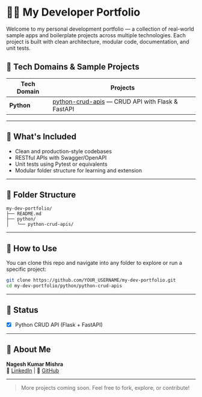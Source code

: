 
# 👨‍💻 My Developer Portfolio

Welcome to my personal development portfolio — a collection of real-world sample apps and boilerplate projects across multiple technologies. Each project is built with clean architecture, modular code, documentation, and unit tests.

## 🚀 Tech Domains & Sample Projects

| Tech Domain | Projects |
|-------------|----------|
| **Python**  | [python-crud-apis](./python/python-crud-apis) — CRUD API with Flask & FastAPI |
---

## 🧠 What's Included

- Clean and production-style codebases
- RESTful APIs with Swagger/OpenAPI
- Unit tests using Pytest or equivalents
- Modular folder structure for learning and extension

---

## 📁 Folder Structure

```
my-dev-portfolio/
├── README.md
├── python/
│   └── python-crud-apis/
```

---

## 🧬 How to Use

You can clone this repo and navigate into any folder to explore or run a specific project:

```bash
git clone https://github.com/YOUR_USERNAME/my-dev-portfolio.git
cd my-dev-portfolio/python/python-crud-apis
```

---

## 🧪 Status

- [x] Python CRUD API (Flask + FastAPI)
---

## 🙋 About Me

**Nagesh Kumar Mishra**  
🔗 [LinkedIn](https://linkedin.com/in/nageshkumarmishra) | 🐙 [GitHub](https://github.com/nageshkumarmishra)

---

> More projects coming soon. Feel free to fork, explore, or contribute!
